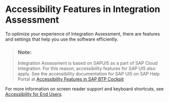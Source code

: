 <!-- copydc6ffe6f5ac04387b8b49eeccc939f29 -->

# Accessibility Features in Integration Assessment

To optimize your experience of Integration Assessment, there are features and settings that help you use the software efficiently.

> ### Note:  
> Integration Assessment is based on SAPUI5 as a part of SAP Cloud Integration. For this reason, accessibility features for SAP UI5 also apply. See the accessibility documentation for SAP UI5 on SAP Help Portal at [Accessibility Features in SAP BTP Cockpit](https://help.sap.com/docs/BTP/65de2977205c403bbc107264b8eccf4b/8153bc43bc7d44009549b375ed5c9632.html)

For more information on screen reader support and keyboard shortcuts, see [Accessibility for End Users](https://help.sap.com/docs/SAPUI5/bc5a64aac808463baa95b4230f221716/f562835d0b4e44129aa24a17551a0baa.html).

